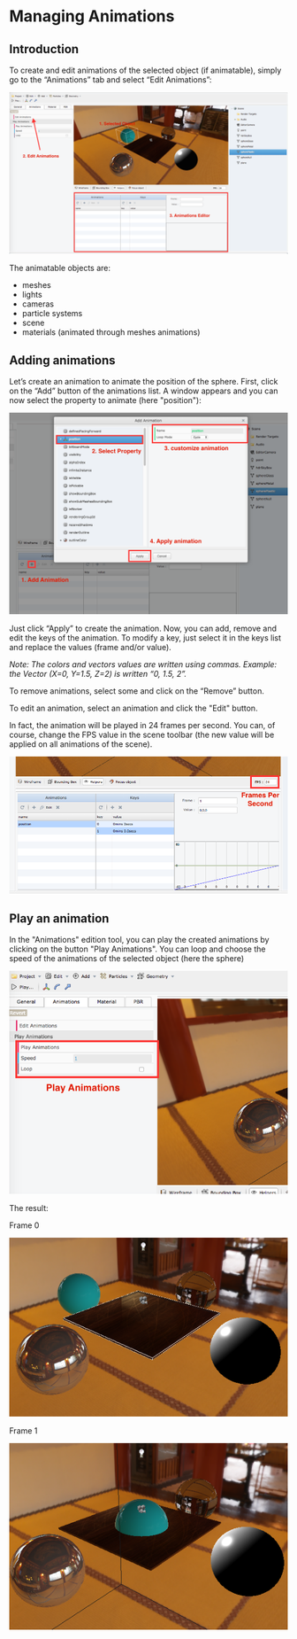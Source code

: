 # Managing Animations

## Introduction

To create and edit animations of the selected object (if animatable), simply go to the “Animations” tab and select “Edit Animations”:

![EditAnimations](/img/extensions/Editor/ManagingAnimations/EditAnimations.png)

The animatable objects are:
* meshes
* lights
* cameras
* particle systems
* scene
* materials (animated through meshes animations)

## Adding animations

Let’s create an animation to animate the position of the sphere.
First, click on the “Add” button of the animations list. A window appears and you can now select the property to animate (here "position"):

![AddAnimation](/img/extensions/Editor/ManagingAnimations/AddAnimation.png)

Just click “Apply” to create the animation. Now, you can add, remove and edit the keys of the animation. To modify a key, just select it in the keys list and replace the values (frame and/or value).

*Note: The colors and vectors values are written using commas. Example: the Vector (X=0, Y=1.5, Z=2) is written “0, 1.5, 2”.*

To remove animations, select some and click on the “Remove” button.

To edit an animation, select an animation and click the "Edit" button.

In fact, the animation will be played in 24 frames per second. You can, of course, change the FPS value in the scene toolbar
(the new value will be applied on all animations of the scene).

![EditFrame](/img/extensions/Editor/ManagingAnimations/EditFrame.png)

## Play an animation

In the "Animations" edition tool, you can play the created animations by clicking on the button "Play Animations".
You can loop and choose the speed of the animations of the selected object (here the sphere)

![PlayAnimations](/img/extensions/Editor/ManagingAnimations/PlayAnimations.png)

The result:

Frame 0

![Frame0](/img/extensions/Editor/ManagingAnimations/Frame0.png)

Frame 1

![Frame1](/img/extensions/Editor/ManagingAnimations/Frame1.png)


